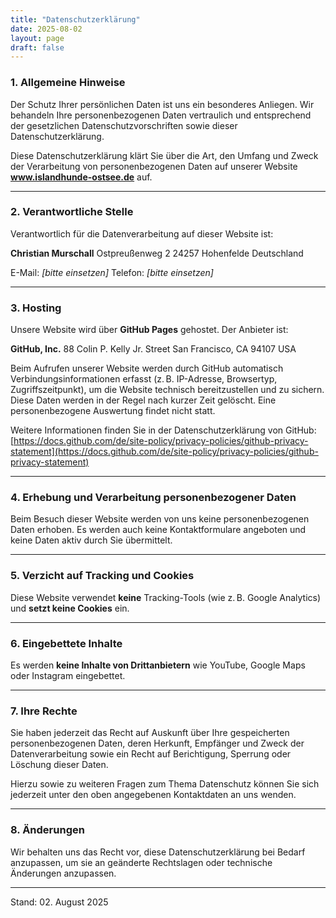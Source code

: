 ```yaml
---
title: "Datenschutzerklärung"
date: 2025-08-02
layout: page
draft: false
---
```



### 1. Allgemeine Hinweise

Der Schutz Ihrer persönlichen Daten ist uns ein besonderes Anliegen. Wir behandeln Ihre personenbezogenen Daten vertraulich und entsprechend der gesetzlichen Datenschutzvorschriften sowie dieser Datenschutzerklärung.

Diese Datenschutzerklärung klärt Sie über die Art, den Umfang und Zweck der Verarbeitung von personenbezogenen Daten auf unserer Website **www.islandhunde-ostsee.de** auf.

---

### 2. Verantwortliche Stelle

Verantwortlich für die Datenverarbeitung auf dieser Website ist:

**Christian Murschall**
Ostpreußenweg 2
24257 Hohenfelde
Deutschland

E-Mail: *[bitte einsetzen]*
Telefon: *[bitte einsetzen]*

---

### 3. Hosting

Unsere Website wird über **GitHub Pages** gehostet. Der Anbieter ist:

**GitHub, Inc.**
88 Colin P. Kelly Jr. Street
San Francisco, CA 94107
USA

Beim Aufrufen unserer Website werden durch GitHub automatisch Verbindungsinformationen erfasst (z. B. IP-Adresse, Browsertyp, Zugriffszeitpunkt), um die Website technisch bereitzustellen und zu sichern. Diese Daten werden in der Regel nach kurzer Zeit gelöscht. Eine personenbezogene Auswertung findet nicht statt.

Weitere Informationen finden Sie in der Datenschutzerklärung von GitHub:
[https://docs.github.com/de/site-policy/privacy-policies/github-privacy-statement](https://docs.github.com/de/site-policy/privacy-policies/github-privacy-statement)

---

### 4. Erhebung und Verarbeitung personenbezogener Daten

Beim Besuch dieser Website werden von uns keine personenbezogenen Daten erhoben. Es werden auch keine Kontaktformulare angeboten und keine Daten aktiv durch Sie übermittelt.

---

### 5. Verzicht auf Tracking und Cookies

Diese Website verwendet **keine** Tracking-Tools (wie z. B. Google Analytics) und **setzt keine Cookies** ein.

---

### 6. Eingebettete Inhalte

Es werden **keine Inhalte von Drittanbietern** wie YouTube, Google Maps oder Instagram eingebettet.

---

### 7. Ihre Rechte

Sie haben jederzeit das Recht auf Auskunft über Ihre gespeicherten personenbezogenen Daten, deren Herkunft, Empfänger und Zweck der Datenverarbeitung sowie ein Recht auf Berichtigung, Sperrung oder Löschung dieser Daten.

Hierzu sowie zu weiteren Fragen zum Thema Datenschutz können Sie sich jederzeit unter den oben angegebenen Kontaktdaten an uns wenden.

---

### 8. Änderungen

Wir behalten uns das Recht vor, diese Datenschutzerklärung bei Bedarf anzupassen, um sie an geänderte Rechtslagen oder technische Änderungen anzupassen.

---

Stand: 02. August 2025
